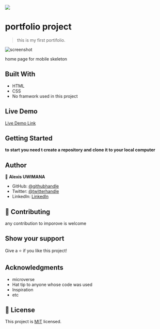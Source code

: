 ![](https://img.shields.io/badge/Microverse-blueviolet)

# portfolio project

> this is my first portifolio.

![screenshot](./code-review.png)

home page for mobile skeleton

## Built With

- HTML 
- CSS
- No framwork used in this project

## Live Demo

[Live Demo Link](https://livedemo.com)


## Getting Started

**to start you need t create a repository and clone it to your local computer**


## Author

👤 **Alexis UWIMANA**

- GitHub: [@githubhandle](https://github.com/alexisuwimana)
- Twitter: [@twitterhandle](https://twitter.com/alexisuwimana)
- LinkedIn: [LinkedIn](https://www.linkedin.com/in/alexis-uwimana-38381148/)



## 🤝 Contributing

any contribution to imporove is welcome

## Show your support

Give a ⭐️ if you like this project!

## Acknowledgments

- microverse
- Hat tip to anyone whose code was used
- Inspiration
- etc

## 📝 License

This project is [MIT](./MIT.md) licensed.

